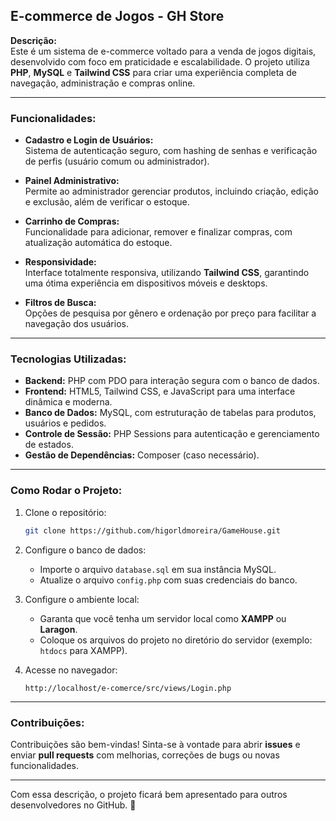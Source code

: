 
## **E-commerce de Jogos - GH Store**
**Descrição:**  
Este é um sistema de e-commerce voltado para a venda de jogos digitais, desenvolvido com foco em praticidade e escalabilidade. O projeto utiliza **PHP**, **MySQL** e **Tailwind CSS** para criar uma experiência completa de navegação, administração e compras online.

---

### **Funcionalidades:**

- **Cadastro e Login de Usuários:**  
  Sistema de autenticação seguro, com hashing de senhas e verificação de perfis (usuário comum ou administrador).

- **Painel Administrativo:**  
  Permite ao administrador gerenciar produtos, incluindo criação, edição e exclusão, além de verificar o estoque.

- **Carrinho de Compras:**  
  Funcionalidade para adicionar, remover e finalizar compras, com atualização automática do estoque.

- **Responsividade:**  
  Interface totalmente responsiva, utilizando **Tailwind CSS**, garantindo uma ótima experiência em dispositivos móveis e desktops.

- **Filtros de Busca:**  
  Opções de pesquisa por gênero e ordenação por preço para facilitar a navegação dos usuários.

---

### **Tecnologias Utilizadas:**

- **Backend:** PHP com PDO para interação segura com o banco de dados.
- **Frontend:** HTML5, Tailwind CSS, e JavaScript para uma interface dinâmica e moderna.
- **Banco de Dados:** MySQL, com estruturação de tabelas para produtos, usuários e pedidos.
- **Controle de Sessão:** PHP Sessions para autenticação e gerenciamento de estados.
- **Gestão de Dependências:** Composer (caso necessário).

---

### **Como Rodar o Projeto:**

1. Clone o repositório:
   ```bash
   git clone https://github.com/higorldmoreira/GameHouse.git
   ```

2. Configure o banco de dados:
   - Importe o arquivo `database.sql` em sua instância MySQL.
   - Atualize o arquivo `config.php` com suas credenciais do banco.

3. Configure o ambiente local:
   - Garanta que você tenha um servidor local como **XAMPP** ou **Laragon**.
   - Coloque os arquivos do projeto no diretório do servidor (exemplo: `htdocs` para XAMPP).

4. Acesse no navegador:  
   ```plaintext
   http://localhost/e-comerce/src/views/Login.php
   ```

---

### **Contribuições:**

Contribuições são bem-vindas! Sinta-se à vontade para abrir **issues** e enviar **pull requests** com melhorias, correções de bugs ou novas funcionalidades.

---

Com essa descrição, o projeto ficará bem apresentado para outros desenvolvedores no GitHub. 🚀
